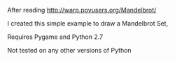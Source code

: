 After reading http://warp.povusers.org/Mandelbrot/ 

I created this simple example to draw a Mandelbrot Set,

Requires Pygame and Python 2.7 

Not tested on any other versions of Python